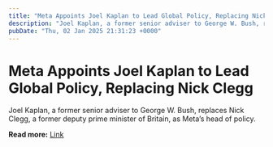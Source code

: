 ```yaml
---
title: "Meta Appoints Joel Kaplan to Lead Global Policy, Replacing Nick Clegg"
description: "Joel Kaplan, a former senior adviser to George W. Bush, replaces Nick Clegg, a former deputy prime minister of Britain, as Meta’s head of policy."
pubDate: "Thu, 02 Jan 2025 21:31:23 +0000"
---
```


# Meta Appoints Joel Kaplan to Lead Global Policy, Replacing Nick Clegg

Joel Kaplan, a former senior adviser to George W. Bush, replaces Nick Clegg, a former deputy prime minister of Britain, as Meta’s head of policy.

**Read more:** [Link](https://www.nytimes.com/2025/01/02/technology/meta-joel-kaplan-nick-clegg.html)
